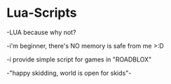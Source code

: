 # Lua-Scripts
-LUA because why not?

-i'm beginner, there's NO memory is safe from me >:D

-i provide simple script for games in "ROADBLOX"

-"happy skidding, world is open for skids"-
